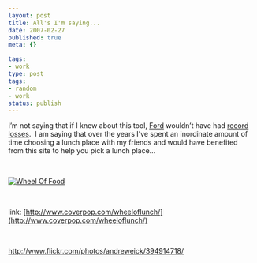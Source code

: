 ```yaml
---
layout: post
title: All's I'm saying...
date: 2007-02-27
published: true
meta: {}

tags:
- work
type: post
tags:
- random
- work
status: publish
---
```



I’m not saying that if I knew about this tool, [Ford](http://www.ford.com/) wouldn’t have had [record losses](http://abcnews.go.com/Business/wireStory?id=2823270&CMP=OTC-RSSFeeds0312).  I am saying that over the years I’ve spent an inordinate amount of time choosing a lunch place with my friends and would have benefited from this site to help you pick a lunch place… 



 



[![Wheel Of Food](http://media.eick.us/2011/05/394914718_a2ac5a6a6c.jpg)](http://www.coverpop.com/wheeloflunch/)



 

<u><font color="#810081"></font></u>link: [http://www.coverpop.com/wheeloflunch/](http://www.coverpop.com/wheeloflunch/)

 

<http://www.flickr.com/photos/andreweick/394914718/>
